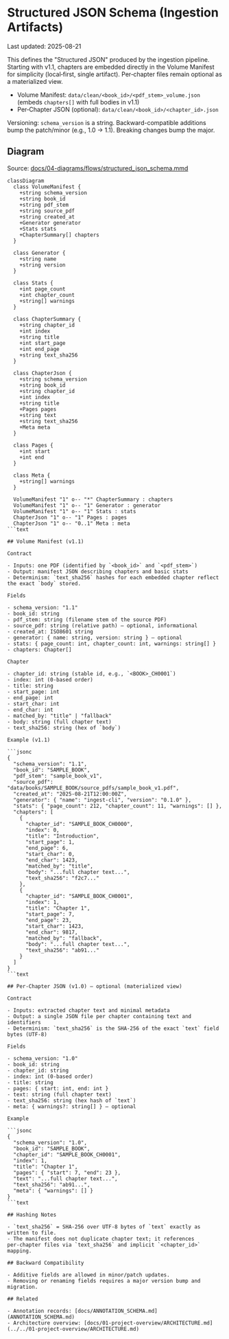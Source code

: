 # Structured JSON Schema (Ingestion Artifacts)

Last updated: 2025-08-21

This defines the "Structured JSON" produced by the ingestion pipeline. Starting with v1.1, chapters are embedded directly in the Volume Manifest for simplicity (local‑first, single artifact). Per‑chapter files remain optional as a materialized view.

- Volume Manifest: `data/clean/<book_id>/<pdf_stem>_volume.json` (embeds `chapters[]` with full bodies in v1.1)
- Per‑Chapter JSON (optional): `data/clean/<book_id>/<chapter_id>.json`

Versioning: `schema_version` is a string. Backward-compatible additions bump the patch/minor (e.g., 1.0 → 1.1). Breaking changes bump the major.

## Diagram

Source: [docs/04-diagrams/flows/structured_json_schema.mmd](../../04-diagrams/flows/structured_json_schema.mmd)

````mermaid
classDiagram
  class VolumeManifest {
    +string schema_version
    +string book_id
    +string pdf_stem
    +string source_pdf
    +string created_at
    +Generator generator
    +Stats stats
    +ChapterSummary[] chapters
  }

  class Generator {
    +string name
    +string version
  }

  class Stats {
    +int page_count
    +int chapter_count
    +string[] warnings
  }

  class ChapterSummary {
    +string chapter_id
    +int index
    +string title
    +int start_page
    +int end_page
    +string text_sha256
  }

  class ChapterJson {
    +string schema_version
    +string book_id
    +string chapter_id
    +int index
    +string title
    +Pages pages
    +string text
    +string text_sha256
    +Meta meta
  }

  class Pages {
    +int start
    +int end
  }

  class Meta {
    +string[] warnings
  }

  VolumeManifest "1" o-- "*" ChapterSummary : chapters
  VolumeManifest "1" o-- "1" Generator : generator
  VolumeManifest "1" o-- "1" Stats : stats
  ChapterJson "1" o-- "1" Pages : pages
  ChapterJson "1" o-- "0..1" Meta : meta
```text

## Volume Manifest (v1.1)

Contract

- Inputs: one PDF (identified by `<book_id>` and `<pdf_stem>`)
- Output: manifest JSON describing chapters and basic stats
- Determinism: `text_sha256` hashes for each embedded chapter reflect the exact `body` stored.

Fields

- schema_version: "1.1"
- book_id: string
- pdf_stem: string (filename stem of the source PDF)
- source_pdf: string (relative path) – optional, informational
- created_at: ISO8601 string
- generator: { name: string, version: string } – optional
- stats: { page_count: int, chapter_count: int, warnings: string[] }
- chapters: Chapter[]

Chapter

- chapter_id: string (stable id, e.g., `<BOOK>_CH0001`)
- index: int (0‑based order)
- title: string
- start_page: int
- end_page: int
- start_char: int
- end_char: int
- matched_by: "title" | "fallback"
- body: string (full chapter text)
- text_sha256: string (hex of `body`)

Example (v1.1)

```jsonc
{
  "schema_version": "1.1",
  "book_id": "SAMPLE_BOOK",
  "pdf_stem": "sample_book_v1",
  "source_pdf": "data/books/SAMPLE_BOOK/source_pdfs/sample_book_v1.pdf",
  "created_at": "2025-08-21T12:00:00Z",
  "generator": { "name": "ingest-cli", "version": "0.1.0" },
  "stats": { "page_count": 212, "chapter_count": 11, "warnings": [] },
  "chapters": [
    {
      "chapter_id": "SAMPLE_BOOK_CH0000",
      "index": 0,
      "title": "Introduction",
      "start_page": 1,
      "end_page": 6,
      "start_char": 0,
      "end_char": 1423,
      "matched_by": "title",
      "body": "...full chapter text...",
      "text_sha256": "f2c7..."
    },
    {
      "chapter_id": "SAMPLE_BOOK_CH0001",
      "index": 1,
      "title": "Chapter 1",
      "start_page": 7,
      "end_page": 23,
      "start_char": 1423,
      "end_char": 9817,
      "matched_by": "fallback",
      "body": "...full chapter text...",
      "text_sha256": "ab91..."
    }
  ]
}
```text

## Per‑Chapter JSON (v1.0) – optional (materialized view)

Contract

- Inputs: extracted chapter text and minimal metadata
- Output: a single JSON file per chapter containing text and identifiers
- Determinism: `text_sha256` is the SHA‑256 of the exact `text` field bytes (UTF‑8)

Fields

- schema_version: "1.0"
- book_id: string
- chapter_id: string
- index: int (0‑based order)
- title: string
- pages: { start: int, end: int }
- text: string (full chapter text)
- text_sha256: string (hex hash of `text`)
- meta: { warnings?: string[] } – optional

Example

```jsonc
{
  "schema_version": "1.0",
  "book_id": "SAMPLE_BOOK",
  "chapter_id": "SAMPLE_BOOK_CH0001",
  "index": 1,
  "title": "Chapter 1",
  "pages": { "start": 7, "end": 23 },
  "text": "...full chapter text...",
  "text_sha256": "ab91...",
  "meta": { "warnings": [] }
}
```text

## Hashing Notes

- `text_sha256` = SHA‑256 over UTF‑8 bytes of `text` exactly as written to file.
- The manifest does not duplicate chapter text; it references per‑chapter files via `text_sha256` and implicit `<chapter_id>` mapping.

## Backward Compatibility

- Additive fields are allowed in minor/patch updates.
- Removing or renaming fields requires a major version bump and migration.

## Related

- Annotation records: [docs/ANNOTATION_SCHEMA.md](ANNOTATION_SCHEMA.md)
- Architecture overview: [docs/01-project-overview/ARCHITECTURE.md](../../01-project-overview/ARCHITECTURE.md)
````
